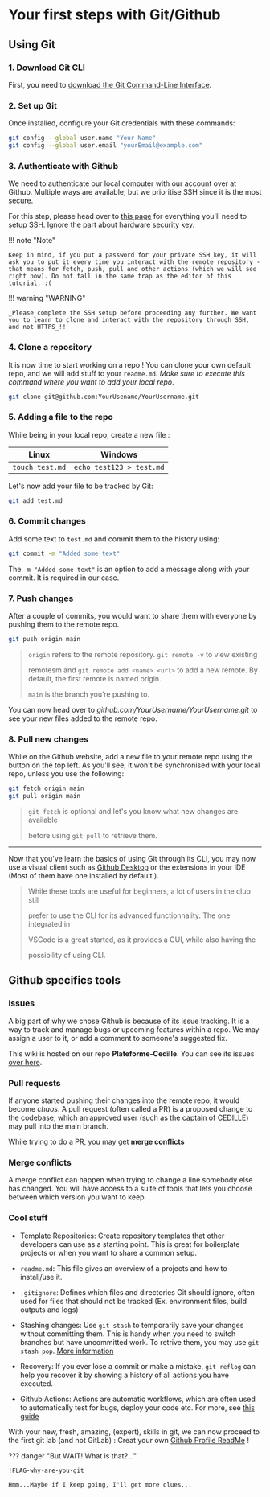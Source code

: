 # Your first steps with Git/Github

## Using Git

### 1. Download Git CLI

First, you need to
[download the Git Command-Line Interface](https://git-scm.com/downloads).

### 2. Set up Git

Once installed, configure your Git credentials with these commands:

```bash
git config --global user.name "Your Name"
git config --global user.email "yourEmail@example.com"
```

### 3. Authenticate with Github

We need to authenticate our local computer with our account over at Github.
Multiple ways are available, but we prioritise SSH since it is the most secure.

For this step, please head over to
[this page](https://docs.github.com/en/authentication/connecting-to-github-with-ssh/generating-a-new-ssh-key-and-adding-it-to-the-ssh-agent)
for everything you'll need to setup SSH. Ignore the part about hardware security
key.

!!! note "Note"

```text
Keep in mind, if you put a password for your private SSH key, it will ask you to put it every time you interact with the remote repository - that means for fetch, push, pull and other actions (which we will see right now). Do not fall in the same trap as the editor of this tutorial. :(
```

!!! warning "WARNING"

```text
_Please complete the SSH setup before proceeding any further. We want you to learn to clone and interact with the repository through SSH, and not HTTPS_!!
```

### 4. Clone a repository

It is now time to start working on a repo ! You can clone your own default repo,
and we will add stuff to your `readme.md`. _Make sure to execute this command
where you want to add your local repo_.

```bash
git clone git@github.com:YourUsename/YourUsername.git
```

### 5. Adding a file to the repo

While being in your local repo, create a new file :

| Linux           | Windows                  |
| --------------- | ------------------------ |
| `touch test.md` | `echo test123 > test.md` |

Let's now add your file to be tracked by Git:

```bash
git add test.md
```

### 6. Commit changes

Add some text to `test.md` and commit them to the history using:

```bash
git commit -m "Added some text"
```

The `-m "Added some text"` is an option to add a message along with your commit.
It is required in our case.

### 7. Push changes

After a couple of commits, you would want to share them with everyone by pushing
them to the remote repo.

```bash
git push origin main
```

> `origin` refers to the remote repository. `git remote -v` to view existing
>
> remotesm and `git remote add <name> <url>` to add a new remote. By default,
> the first remote is named origin.
>
> `main` is the branch you’re pushing to.

You can now head over to _github.com/YourUsername/YourUsername.git_ to see
your new files added to the remote repo.

### 8. Pull new changes

While on the Github website, add a new file to your remote repo using the button
on the top left. As you'll see, it won't be synchronised with your local repo,
unless you use the following:

```bash
git fetch origin main
git pull origin main
```

> `git fetch` is optional and let's you know what new changes are available
>
> before using `git pull` to retrieve them.

---

Now that you've learn the basics of using Git through its CLI, you may now use a
visual client such as [Github Desktop](https://desktop.github.com/download/) or
the extensions in your IDE (Most of them have one installed by default.).

> While these tools are useful for beginners, a lot of users in the club still
>
> prefer to use the CLI for its advanced functionnality. The one integrated in
>
> VSCode is a great started, as it provides a GUI, while also having the
>
> possibility of using CLI.

## Github specifics tools

### Issues

A big part of why we chose Github is because of its issue tracking. It is a way
to track and manage bugs or upcoming features within a repo. We may assign a
user to it, or add a comment to someone's suggested fix.

This wiki is hosted on our repo **Plateforme-Cedille**. You can see its issues
[over here](https://github.com/ClubCedille/Plateforme-Cedille/issues).

### Pull requests

If anyone started pushing their changes into the remote repo, it would become
_chaos_. A pull request (often called a PR) is a proposed change to the
codebase, which an approved user (such as the captain of CEDILLE) may pull into
the main branch.

While trying to do a PR, you may get **merge conflicts**

### Merge conflicts

A merge conflict can happen when trying to change a line somebody else has
changed. You will have access to a suite of tools that lets you choose between
which version you want to keep.

### Cool stuff

- Template Repositories: Create repository templates that other developers can
  use as a starting point. This is great for boilerplate projects or when you
  want to share a common setup.

- `readme.md`: This file gives an overview of a projects and how to install/use
  it.

- `.gitignore`: Defines which files and directories Git should ignore, often
  used for files that should not be tracked (Ex. environment files, build
  outputs and logs)

- Stashing changes: Use `git stash` to temporarily save your changes without
  committing them. This is handy when you need to switch branches but have
  uncommitted work. To retrive them, you may use `git stash pop`.
  [More information](https://git-scm.com/docs/git-stash)

- Recovery: If you ever lose a commit or make a mistake, `git reflog` can help
  you recover it by showing a history of all actions you have executed.

- Github Actions: Actions are automatic workflows, which are often used to
  automatically test for bugs, deploy your code etc. For more, see
  [this guide](/onboarding/tracks/learn-github-actions/)

With your new, fresh, amazing, (expert), skills in git, we can now proceed to
the first git lab (and not GitLab) : Creat your own
[Github Profile ReadMe](github_profile.md) !

??? danger "But WAIT! What is that?..."

```text
!FLAG-why-are-you-git

Hmm...Maybe if I keep going, I'll get more clues...
```
